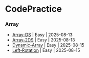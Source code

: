 # CodePractice

### Array

- [Array-DS](https://www.hackerrank.com/challenges/arrays-ds?isFullScreen=true) | Easy | 2025-08-13
- [Array-2DS](https://www.hackerrank.com/challenges/2d-array?isFullScreen=true) | Easy | 2025-08-13
- [Dynamic-Array](https://www.hackerrank.com/challenges/dynamic-array?isFullScreen=true) | Easy | 2025-08-15
- [Left-Rotation](https://www.hackerrank.com/challenges/array-left-rotation?isFullScreen=true) | Easy | 2025-08-15
